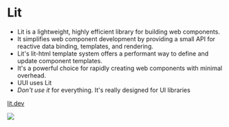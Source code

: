 # Lit

<div class="flex items-start">
  <div>

  - Lit is a lightweight, highly efficient library for building web components.
  - It simplifies web component development by providing a small API for reactive data binding, templates, and rendering.
  - Lit's lit-html template system offers a performant way to define and update component templates.
  - It's a powerful choice for rapidly creating web components with minimal overhead.
  - UUI uses Lit
  - _Don't use it_ for everything. It's really designed for UI libraries

  <div class="mt-10">

  <mdi-link/> [lit.dev](https://lit.dev/)

  </div>
  </div>
  <img src="/lit.svg" class="m-10 w-70"/>
</div>